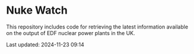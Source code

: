 # Nuke Watch

This repository includes code for retrieving the latest information available on the output of EDF nuclear power plants in the UK.

Last updated: 2024-11-23 09:14